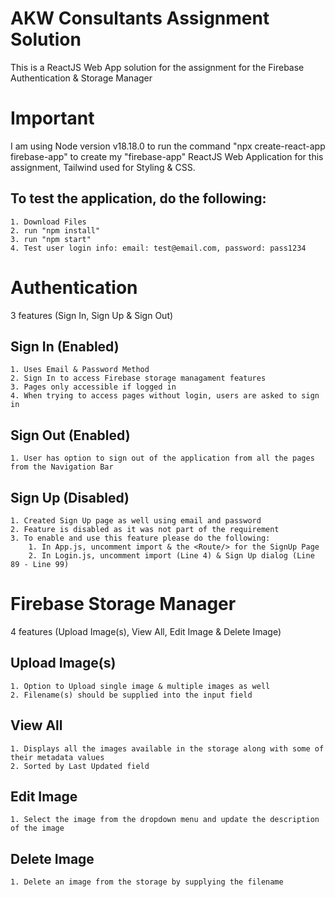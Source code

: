 # AKW Consultants Assignment Solution
This is a ReactJS Web App solution for the assignment for the Firebase Authentication &amp; Storage Manager

# Important
I am using Node version v18.18.0 to run the command "npx create-react-app firebase-app" to create my "firebase-app" ReactJS Web Application for this assignment, Tailwind used for Styling & CSS.
## To test the application, do the following:
    1. Download Files
    2. run "npm install"
    3. run "npm start"
    4. Test user login info: email: test@email.com, password: pass1234

# Authentication
3 features (Sign In, Sign Up & Sign Out)
##  Sign In (Enabled)
    1. Uses Email & Password Method
    2. Sign In to access Firebase storage managament features
    3. Pages only accessible if logged in
    4. When trying to access pages without login, users are asked to sign in
##  Sign Out (Enabled)
    1. User has option to sign out of the application from all the pages from the Navigation Bar
##  Sign Up (Disabled)
    1. Created Sign Up page as well using email and password
    2. Feature is disabled as it was not part of the requirement
    3. To enable and use this feature please do the following:
        1. In App.js, uncomment import & the <Route/> for the SignUp Page
        2. In Login.js, uncomment import (Line 4) & Sign Up dialog (Line 89 - Line 99)
# Firebase Storage Manager
4 features (Upload Image(s), View All, Edit Image & Delete Image)
##  Upload Image(s)
    1. Option to Upload single image & multiple images as well
    2. Filename(s) should be supplied into the input field
##  View All
    1. Displays all the images available in the storage along with some of their metadata values
    2. Sorted by Last Updated field
## Edit Image
    1. Select the image from the dropdown menu and update the description of the image
## Delete Image
    1. Delete an image from the storage by supplying the filename
